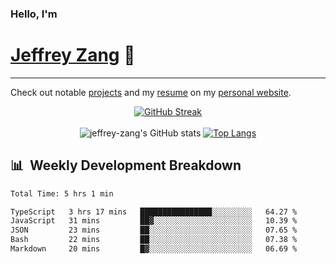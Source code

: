 
### Hello, I'm 
# [Jeffrey Zang](https://www.linkedin.com/in/jeffreyzang/) 🦀

---

Check out notable [projects](https://jeffz.dev/projects) and my [resume](https://jeffz.dev/resume) on my [personal website](https://jeffz.dev/).

<div align = 'center'>

[![GitHub Streak](https://github-readme-streak-stats.herokuapp.com/?user=jeffrey-zang&theme=tokyonight)](https://git.io/streak-stats)
<br></br>
![jeffrey-zang's GitHub stats](https://github-readme-stats.vercel.app/api?username=jeffrey-zang&show_icons=true&theme=tokyonight&hide_rank=true&hide=stars) 
[![Top Langs](https://github-readme-stats.vercel.app/api/top-langs/?username=jeffrey-zang&hide=ShaderLab,HLSL&layout=compact&theme=tokyonight)](https://github.com/anuraghazra/github-readme-stats)

</div>

## 📊 &nbsp;Weekly Development Breakdown
<!--START_SECTION:waka-->

```txt
Total Time: 5 hrs 1 min

TypeScript   3 hrs 17 mins   ████████████████░░░░░░░░░   64.27 %
JavaScript   31 mins         ██▓░░░░░░░░░░░░░░░░░░░░░░   10.39 %
JSON         23 mins         ██░░░░░░░░░░░░░░░░░░░░░░░   07.65 %
Bash         22 mins         ██░░░░░░░░░░░░░░░░░░░░░░░   07.38 %
Markdown     20 mins         █▓░░░░░░░░░░░░░░░░░░░░░░░   06.69 %
```

<!--END_SECTION:waka-->

